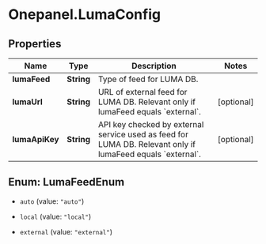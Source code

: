 # Onepanel.LumaConfig

## Properties
Name | Type | Description | Notes
------------ | ------------- | ------------- | -------------
**lumaFeed** | **String** | Type of feed for LUMA DB. | 
**lumaUrl** | **String** | URL of external feed for LUMA DB. Relevant only if lumaFeed equals &#x60;external&#x60;.  | [optional] 
**lumaApiKey** | **String** | API key checked by external service used as feed for LUMA DB. Relevant only if lumaFeed equals &#x60;external&#x60;.  | [optional] 


<a name="LumaFeedEnum"></a>
## Enum: LumaFeedEnum


* `auto` (value: `"auto"`)

* `local` (value: `"local"`)

* `external` (value: `"external"`)




